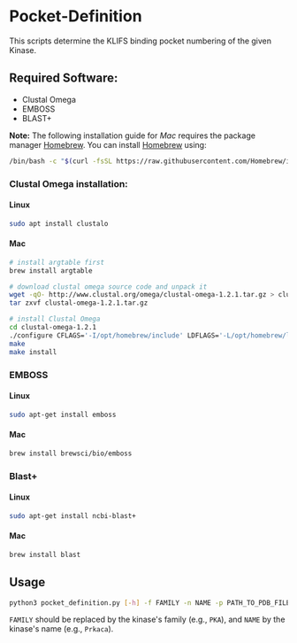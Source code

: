 # Pocket-Definition
This scripts determine the KLIFS binding pocket numbering of the given Kinase. 

## Required Software:
 - Clustal Omega
 - EMBOSS
 - BLAST+

 **Note:** The following installation guide for *Mac* requires the package manager [Homebrew](https://brew.sh/). You can install [Homebrew](https://brew.sh/) using:
 ```bash
/bin/bash -c "$(curl -fsSL https://raw.githubusercontent.com/Homebrew/install/HEAD/install.sh)"
```
 
 ### Clustal Omega installation:
 #### Linux
 ```bash
 sudo apt install clustalo
```
 #### Mac
  ```bash
# install argtable first
brew install argtable

# download clustal omega source code and unpack it
wget -qO- http://www.clustal.org/omega/clustal-omega-1.2.1.tar.gz > clustal-omega-1.2.1.tar.gz
tar zxvf clustal-omega-1.2.1.tar.gz

# install Clustal Omega
cd clustal-omega-1.2.1
./configure CFLAGS='-I/opt/homebrew/include' LDFLAGS='-L/opt/homebrew/lib'
make
make install
```

### EMBOSS
#### Linux
```bash
sudo apt-get install emboss
```
#### Mac 
  ```bash
brew install brewsci/bio/emboss
```

### Blast+
#### Linux
```bash
sudo apt-get install ncbi-blast+
```
#### Mac
  ```bash
brew install blast
```

## Usage
```bash
python3 pocket_definition.py [-h] -f FAMILY -n NAME -p PATH_TO_PDB_FILE
```
`FAMILY` should be replaced by the kinase's family (e.g., `PKA`), and `NAME` by the kinase's name (e.g., `Prkaca`).
